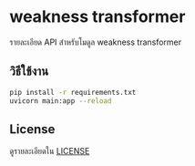 # weakness transformer

รายละเอียด API สำหรับโมดูล weakness transformer

## วิธีใช้งาน
```bash
pip install -r requirements.txt
uvicorn main:app --reload
```

## License
ดูรายละเอียดใน [LICENSE](LICENSE)
